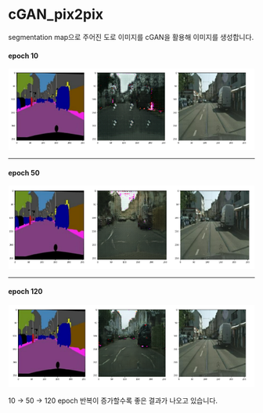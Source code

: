 # cGAN_pix2pix

segmentation map으로 주어진 도로 이미지를 cGAN을 활용해 이미지를 생성합니다.  


#### epoch 10
![](https://github.com/Yongho-Song-dev/cGAN_pix2pix/blob/master/images/epoch_10.png?raw=true)

---

#### epoch 50
![](https://github.com/Yongho-Song-dev/cGAN_pix2pix/blob/master/images/epoch_50.png?raw=true)


---

#### epoch 120
![](https://github.com/Yongho-Song-dev/cGAN_pix2pix/blob/master/images/epoch_120.png?raw=true)


10 -> 50 -> 120 epoch 반복이 증가할수록 좋은 결과가 나오고 있습니다.
